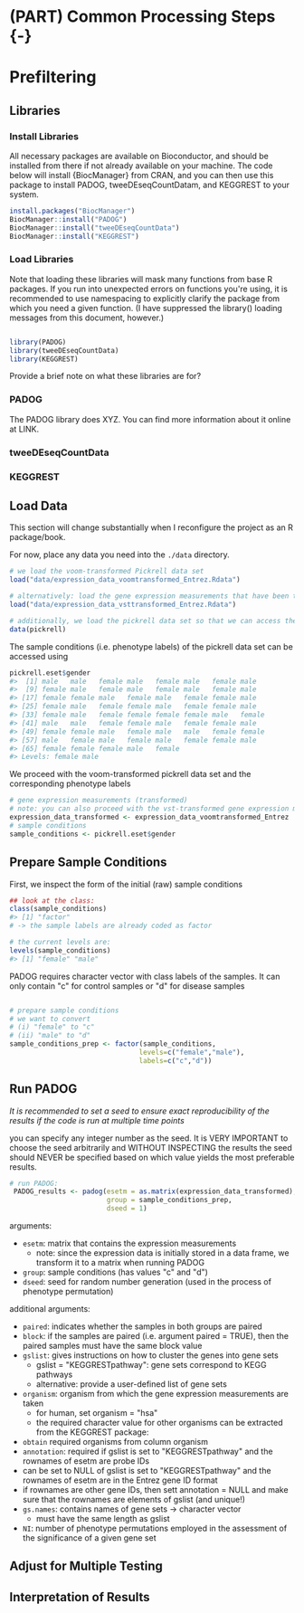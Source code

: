 
# (PART) Common Processing Steps {-}

# Prefiltering

## Libraries

### Install Libraries

All necessary packages are available on Bioconductor, and should be installed from there if not already available on your machine. The code below will install {BiocManager} from CRAN, and you can then use this package to install PADOG, tweeDEseqCountDatam, and KEGGREST to your system.



```r
install.packages("BiocManager")
BiocManager::install("PADOG")
BiocManager::install("tweeDEseqCountData")
BiocManager::install("KEGGREST")

```

### Load Libraries

Note that loading these libraries will mask many functions from base R packages. If you run into unexpected errors on functions you're using, it is recommended to use namespacing to explicitly clarify the package from which you need a given function. (I have suppressed the library() loading messages from this document, however.)


```r

library(PADOG)
library(tweeDEseqCountData)
library(KEGGREST)
```

Provide a brief note on what these libraries are for?

### PADOG

The PADOG library does XYZ. You can find more information about it online at LINK.

### tweeDEseqCountData

### KEGGREST

## Load Data

This section will change substantially when I reconfigure the project as an R package/book.

For now, place any data you need into the `./data` directory.


```r
# we load the voom-transformed Pickrell data set 
load("data/expression_data_voomtransformed_Entrez.Rdata")

# alternatively: load the gene expression measurements that have been transformed using 
load("data/expression_data_vsttransformed_Entrez.Rdata")

# additionally, we load the pickrell data set so that we can access the sample conditions
data(pickrell)
```

The sample conditions (i.e. phenotype labels) of the pickrell data set can be accessed using


```r
pickrell.eset$gender 
#>  [1] male   male   female male   female male   female male  
#>  [9] female male   female male   female male   female male  
#> [17] female female male   female male   female female male  
#> [25] female male   female female male   female female male  
#> [33] female male   female female female female male   female
#> [41] male   male   female female male   female female male  
#> [49] female female male   female male   male   female female
#> [57] male   female male   female male   female female male  
#> [65] female female female male   female
#> Levels: female male
```

We proceed with the voom-transformed pickrell data set and the corresponding phenotype labels


```r
# gene expression measurements (transformed)
# note: you can also proceed with the vst-transformed gene expression measurements 
expression_data_transformed <- expression_data_voomtransformed_Entrez
# sample conditions
sample_conditions <- pickrell.eset$gender
```

## Prepare Sample Conditions

First, we inspect the form of the initial (raw) sample conditions


```r
## look at the class: 
class(sample_conditions)
#> [1] "factor"
# -> the sample labels are already coded as factor

# the current levels are:
levels(sample_conditions)
#> [1] "female" "male"
```

PADOG requires character vector with class labels of the samples. It can only contain "c" for control samples or "d" for disease samples


```r

# prepare sample conditions
# we want to convert 
# (i) "female" to "c"
# (ii) "male" to "d"
sample_conditions_prep <- factor(sample_conditions, 
                                levels=c("female","male"), 
                                labels=c("c","d"))
```

## Run PADOG

*It is recommended to set a seed to ensure exact reproducibility of the results if the code is run at multiple time points*

you can specify any integer number as the seed. It is VERY IMPORTANT to choose the seed arbitrarily and WITHOUT INSPECTING the results the seed should NEVER be specified based on which value yields the most preferable results.


```r
# run PADOG: 
 PADOG_results <- padog(esetm = as.matrix(expression_data_transformed), 
                        group = sample_conditions_prep, 
                        dseed = 1)
```

arguments:

-   `esetm`: matrix that contains the expression measurements
    -   note: since the expression data is initially stored in a data frame, we transform it to a matrix when running PADOG
-   `group`: sample conditions (has values "c" and "d")
-   `dseed`: seed for random number generation (used in the process of phenotype permutation)

additional arguments:

-   `paired`: indicates whether the samples in both groups are paired
-   `block`: if the samples are paired (i.e. argument paired = TRUE), then the paired samples must have the same block value
-   `gslist`: gives instructions on how to cluster the genes into gene sets
    -   gslist = "KEGGRESTpathway": gene sets correspond to KEGG pathways
    -   alternative: provide a user-defined list of gene sets
-   `organism`: organism from which the gene expression measurements are taken
    -   for human, set organism = "hsa"
    -   the required character value for other organisms can be extracted from the KEGGREST package:
- `obtain` required organisms from column organism 
- `annotation`: required if gslist is set to "KEGGRESTpathway" and the rownames of esetm are probe IDs 
- can be set to NULL of gslist is set to "KEGGRESTpathway" and the rownames of esetm are in the Entrez gene ID format 
- if rownames are other gene IDs, then sett annotation = NULL and make sure that the rownames are elements of gslist (and unique!)
- `gs.names`: contains names of gene sets -> character vector 
   - must have the same length as gslist 
- `NI`: number of phenotype permutations employed in the assessment of the significance of a given gene set 



## Adjust for Multiple Testing


<!-- I haven't included the content from these parts yet, but I hope this example is clear enough! -->


## Interpretation of Results


